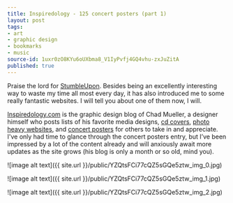 ```yaml
---
title: Inspiredology - 125 concert posters (part 1)
layout: post
tags:
- art
- graphic design
- bookmarks
- music
source-id: 1uxr0zO8KYu6oUXbma8_V1IyPvfj4GQ4vhu-zxJuZitA
published: true
---
```

Praise the lord for [StumbleUpon](https://www.stumbleupon.com/). Besides being an excellently interesting way to waste my time all most every day, it has also introduced me to some really fantastic websites. I will tell you about one of them now, I will.

[Inspiredology.com](https://inspiredology.com/) is the graphic design blog of Chad Mueller, a designer himself who posts lists of his favorite media designs, [cd covers](http://inspiredology.com/graphic-design/99-best-designed-album-covers/#more-91), [photo heavy websites](http://inspiredology.com/graphic-design/40-photo-enhanced-websites/), and [concert posters](http://inspiredology.com/graphic-design/part-1-125-concert-posters/) for others to take in and appreciate. I've only had time to glance through the concert posters entry, but I’ve been impressed by a lot of the content already and will anxiously await more updates as the site grows (his blog is only a month or so old, mind you).

![image alt text]({{ site.url }}/public/YZQtsFCi77cQZ5sGQe5ztw_img_0.jpg)

![image alt text]({{ site.url }}/public/YZQtsFCi77cQZ5sGQe5ztw_img_1.jpg)

![image alt text]({{ site.url }}/public/YZQtsFCi77cQZ5sGQe5ztw_img_2.jpg)

